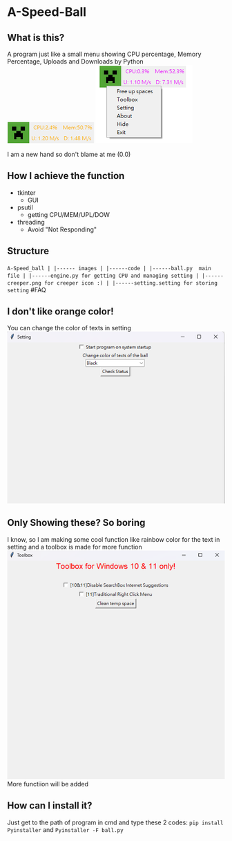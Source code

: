# A-Speed-Ball

## What is this?
A program just like a small menu showing CPU percentage, Memory Percentage, Uploads and Downloads by Python
![Interface](Interface.png)
![Interface after right click](Interface2.png)

I am a new hand so don't blame at me (0.0)

## How I achieve the function
- tkinter
  - GUI
- psutil
  - getting CPU/MEM/UPL/DOW
- threading
  - Avoid "Not Responding"

## Structure
`
A-Speed_ball
|
|------ images
|
|------code
         |
         |------ball.py  main file
         |
         |------engine.py for getting CPU and managing setting
         |
         |------creeper.png for creeper icon :)
         |
         |------setting.setting for storing setting
`
#FAQ

## I don't like orange color!
You can change the color of texts in setting
![setting](setting_page.png)

## Only Showing these? So boring
I know, so I am making some cool function like rainbow color for the text in setting and a toolbox is made for more function
![toolbox](toolbox.png)
More functiion will be added

## How can I install it?
Just get to the path of program in cmd and type these 2 codes:
`pip install Pyinstaller`
and 
`Pyinstaller -F ball.py`

































